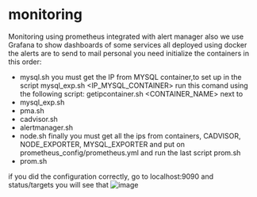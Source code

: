 # monitoring
Monitoring using prometheus integrated with alert manager
also we use Grafana to show dashboards of some services
all deployed using docker
the alerts are to send to mail personal
you need initialize the containers in this order:
 - mysql.sh
you must get the IP from MYSQL container,to set up in the script mysql_exp.sh <IP_MYSQL_CONTAINER>
run this comand using the following script:
  getipcontainer.sh <CONTAINER_NAME>
 next to
 - mysql_exp.sh
 - pma.sh
 - cadvisor.sh
 - alertmanager.sh
 - node.sh
finally you must get all the ips from containers, CADVISOR, NODE_EXPORTER, MYSQL_EXPORTER and put on prometheus_config/prometheus.yml
and run the last script prom.sh
 - prom.sh

if you did the configuration correctly, go to localhost:9090 and status/targets
you will see that 
![image](https://user-images.githubusercontent.com/70656587/213340086-41eeeeb9-d885-4d2a-a74f-ed5a0a835e24.png)



